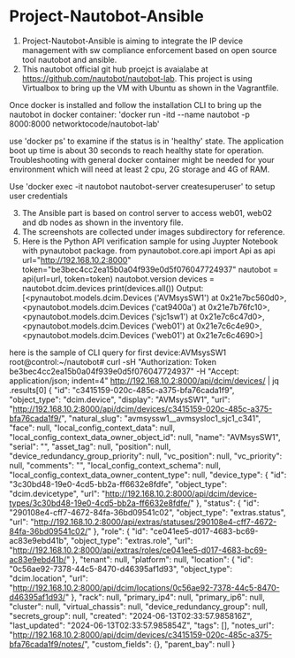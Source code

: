 # Project-Nautobot-Ansible
1. Project-Nautobot-Ansible is aiming to integrate the IP device management with sw compliance enforcement based on open source tool nautobot and ansible.
2. This nautobot official git hub proejct is avaialabe at https://github.com/nautobot/nautobot-lab. This project is using Virtualbox to bring up the VM with Ubuntu as shown in the Vagrantfile.

Once docker is installed and follow the installation CLI to bring up the nautobot in docker container:
'docker run -itd --name nautobot -p 8000:8000 networktocode/nautobot-lab'

use 'docker ps' to examine if the status is in 'healthy' state. The application boot up time is about 30 seconds to reach healthy state for operation. Troubleshooting with general docker container might be needed for your environment which will need at least 2 cpu, 2G storage and 4G of RAM. 


Use 'docker exec -it nautobot nautobot-server createsuperuser' to setup user credentials

3. The Ansible part is based on control server to access web01, web02 and db nodes as shown in the inventory file.
4. The screenshots are collected under images subdirectory for reference.
5. Here is the Python API verification sample for using Juypter Notebook with pynautobot package.
from pynautobot.core.api import Api as api
url="http://192.168.10.2:8000"
token="be3bec4cc2ea15b0a04f939e0d5f076047724937"
nautobot = api(url=url, token=token)
nautobot.version
devices = nautobot.dcim.devices
print(devices.all())
Output:
[<pynautobot.models.dcim.Devices ('AVMsysSW1') at 0x21e7bc560d0>, <pynautobot.models.dcim.Devices ('cat9400a') at 0x21e7b76fc10>, <pynautobot.models.dcim.Devices ('sjc1sw1') at 0x21e7c6c47d0>, <pynautobot.models.dcim.Devices ('web01') at 0x21e7c6c4e90>, <pynautobot.models.dcim.Devices ('web01') at 0x21e7c6c4690>]


here is the sample of CLI query for first device:AVMsysSW1
root@control:~/nautobot# curl -sH "Authorization: Token be3bec4cc2ea15b0a04f939e0d5f076047724937" -H "Accept: application/json; indent=4" http://192.168.10.2:8000/api/dcim/devices/ | jq .results[0]
{
  "id": "c3415159-020c-485c-a375-bfa76cada1f9",
  "object_type": "dcim.device",
  "display": "AVMsysSW1",
  "url": "http://192.168.10.2:8000/api/dcim/devices/c3415159-020c-485c-a375-bfa76cada1f9/",
  "natural_slug": "avmsyssw1__avmsysloc1_sjc1_c341",
  "face": null,
  "local_config_context_data": null,
  "local_config_context_data_owner_object_id": null,
  "name": "AVMsysSW1",
  "serial": "",
  "asset_tag": null,
  "position": null,
  "device_redundancy_group_priority": null,
  "vc_position": null,
  "vc_priority": null,
  "comments": "",
  "local_config_context_schema": null,
  "local_config_context_data_owner_content_type": null,
  "device_type": {
    "id": "3c30bd48-19e0-4cd5-bb2a-ff6632e8fdfe",
    "object_type": "dcim.devicetype",
    "url": "http://192.168.10.2:8000/api/dcim/device-types/3c30bd48-19e0-4cd5-bb2a-ff6632e8fdfe/"
  },
  "status": {
    "id": "290108e4-cff7-4672-84fa-36bd09541c02",
    "object_type": "extras.status",
    "url": "http://192.168.10.2:8000/api/extras/statuses/290108e4-cff7-4672-84fa-36bd09541c02/"
  },
  "role": {
    "id": "ce041ee5-d017-4683-bc69-ac83e9ebd41b",
    "object_type": "extras.role",
    "url": "http://192.168.10.2:8000/api/extras/roles/ce041ee5-d017-4683-bc69-ac83e9ebd41b/"
  },
  "tenant": null,
  "platform": null,
  "location": {
    "id": "0c56ae92-7378-44c5-8470-d46395af1d93",
    "object_type": "dcim.location",
    "url": "http://192.168.10.2:8000/api/dcim/locations/0c56ae92-7378-44c5-8470-d46395af1d93/"
  },
  "rack": null,
  "primary_ip4": null,
  "primary_ip6": null,
  "cluster": null,
  "virtual_chassis": null,
  "device_redundancy_group": null,
  "secrets_group": null,
  "created": "2024-06-13T02:33:57.985816Z",
  "last_updated": "2024-06-13T02:33:57.985854Z",
  "tags": [],
  "notes_url": "http://192.168.10.2:8000/api/dcim/devices/c3415159-020c-485c-a375-bfa76cada1f9/notes/",
  "custom_fields": {},
  "parent_bay": null
}

